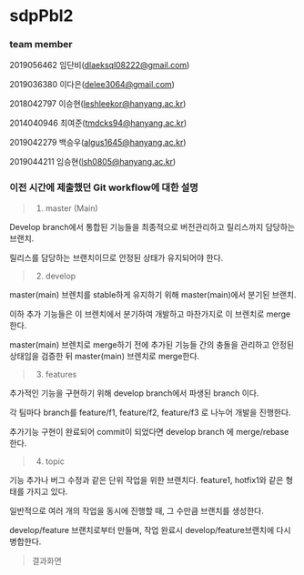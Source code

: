 # sdpPbl2

### team member

2019056462 임단비(dlaeksql08222@gmail.com)

2019036380 이다은(delee3064@gmail.com)

2018042797 이승현(leshleekor@hanyang.ac.kr)

2014040946 최여준(tmdcks94@hanyang.ac.kr)

2019042279 백승우(algus1645@hanyang.ac.kr)

2019044211 임승현(lsh0805@hanyang.ac.kr)


### 이전 시간에 제출했던 Git workflow에 대한 설명

> 1. master (Main)

Develop branch에서 통합된 기능들을 최종적으로 버전관리하고 릴리스까지 담당하는 브랜치.

릴리스를 담당하는 브랜치이므로 안정된 상태가 유지되어야 한다.

> 2. develop

master(main) 브렌치를 stable하게 유지하기 위해 master(main)에서 분기된 브랜치.

이하 추가 기능들은 이 브렌치에서 분기하여 개발하고 마찬가지로 이 브렌치로 merge한다.  

master(main) 브렌치로 merge하기 전에 추가된 기능들 간의 충돌을 관리하고 안정된 상태임을 검증한 뒤 master(main) 브렌치로 merge한다.

> 3. features

추가적인 기능을 구현하기 위해 develop branch에서 파생된  branch 이다.

각 팀마다 branch를 feature/f1, feature/f2, feature/f3 로 나누어 개발을 진행한다.

추가기능 구현이 완료되어 commit이 되었다면 develop branch 에 merge/rebase 한다.

> 4. topic

 기능 추가나 버그 수정과 같은 단위 작업을 위한 브랜치다. feature1, hotfix1와 같은 형태를 가지고 있다. 

일반적으로 여러 개의 작업을 동시에 진행할 때, 그 수만큼 브랜치를 생성한다.

develop/feature 브랜치로부터 만들며, 작업 완료시 develop/feature브랜치에 다시 병합한다.

> 결과화면
